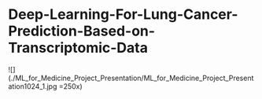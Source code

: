 # Deep-Learning-For-Lung-Cancer-Prediction-Based-on-Transcriptomic-Data
![](./ML_for_Medicine_Project_Presentation/ML_for_Medicine_Project_Presentation1024_1.jpg =250x)
